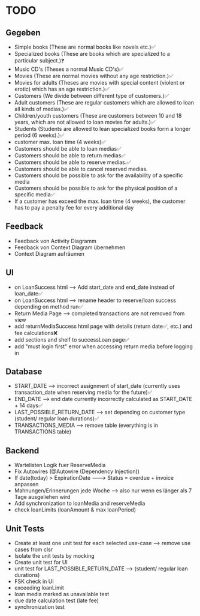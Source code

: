 # TODO

## Gegeben

- Simple books (These are normal books like novels etc.)✅
- Specialized books (These are books which are specialized to a particular subject.)❓
- Music CD's (Theses a normal Music CD's)✅
- Movies (These are normal movies without any age restriction.)✅
- Movies for adults (Theses are movies with special content (violent or erotic) which has an age restriction.)✅
- Customers (We divide between different type of customers.)✅
- Adult customers (These are regular customers which are allowed to loan all kinds of medias.)✅
- Children/youth customers (These are customers between 10 and 18 years, which are not allowed to loan movies for adults.)✅
- Students (Students are allowed to lean specialized books form a longer period (6 weeks).)✅
- customer max. loan time (4 weeks)✅
- Customers should be able to loan medias✅
- Customers should be able to return medias✅
- Customers should be able to reserve medias.✅
- Customers should be able to cancel reserved medias.
- Customers should be possible to ask for the availability of a specific media
- Customers should be possible to ask for the physical position of a specific media✅
- If a customer has exceed the max. loan time (4 weeks), the customer has to pay a penalty fee for every additional day

## Feedback

- Feedback von Activity Diagramm
- Feedback von Context Diagram übernehmen
- Context Diagram aufräumen

## UI

- on LoanSuccess html --> Add start_date and end_date instead of loan_date✅
- on LoanSuccess html --> rename header to reserve/loan success depending on method run✅
- Return Media Page --> completed transactions are not removed from view
- add returnMediaSuccess html page with details (return date✅, etc.) and fee calculations❌
- add sections and shelf to successLoan page✅
- add "must login first" error when accessing return media before logging in

## Database

- START_DATE --> incorrect assignment of start_date (currently uses transaction_date when reserving media for the future)✅
- END_DATE --> end date currently incorrectly calculated as START_DATE + 14 days✅
- LAST_POSSIBLE_RETURN_DATE --> set depending on customer type (student/ regular loan durations)✅
- TRANSACTIONS_MEDIA --> remove table (everything is in TRANSACTIONS table)

## Backend

- Wartelisten Logik fuer ReserveMedia
- Fix Autowires (@Autowire (Dependency Injection))
- If date(today) > ExpirationDate ---> Status = overdue + invoice anpassen
- Mahnungen/Erinnerungen jede Woche --> also nur wenn es länger als 7 Tage ausgeliehen wird
- Add synchronization to loanMedia and reserveMedia
- check loanLimits (loanAmount & max loanPeriod)

## Unit Tests

- Create at least one unit test for each selected use-case --> remove use cases from clsr
- Isolate the unit tests by mocking
- Create unit test for UI
- unit test for LAST_POSSIBLE_RETURN_DATE --> (student/ regular loan durations)
- FSK check in UI
- exceeding loanLimit
- loan media marked as unavailable test
- due date calculation test (late fee)
- synchronization test
